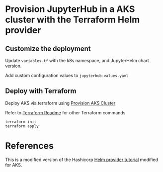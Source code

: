 # Provision JupyterHub in a AKS cluster with the Terraform Helm provider


## Customize the deployment

Update `variables.tf` with the k8s namespace, and JupyterHelm chart version.

Add custom configuration values to `jupyterhub-values.yaml`

## Deploy with Terraform

Deploy AKS via terraform using [Provision AKS Cluster](../provision-aks-cluster/README.md)


Refer to [Terraform Readme](../README.md) for other Terraform commands
```
terraform init
terraform apply
```


# References
This is a modified version of the Hashicorp [Helm provider tutorial](https://developer.hashicorp.com/terraform/tutorials/kubernetes/helm-provider) modified for AKS.

